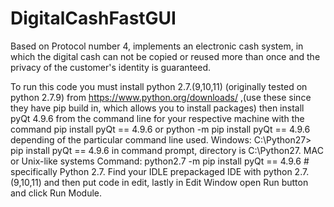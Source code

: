 # DigitalCashFastGUI
Based on Protocol number 4, implements an electronic cash system, in which the digital cash can not be copied or reused more than once and the privacy of the customer's identity is guaranteed.

To run this code you must install python 2.7.(9,10,11) (originally tested on python 2.7.9) from https://www.python.org/downloads/ ,(use these since they have pip build in, which allows you to install packages) then install pyQt 4.9.6 from the command line for your respective machine with the command pip install pyQt == 4.9.6 or python -m pip install pyQt == 4.9.6 depending of the particular command line used. Windows: C:\Python27> pip install pyQt == 4.9.6 in command prompt, directory is C:\Python27. MAC or Unix-like systems Command: python2.7 -m pip install pyQt == 4.9.6  # specifically Python 2.7. Find your IDLE prepackaged IDE with python 2.7.(9,10,11) and then put code in edit, lastly in Edit Window open Run button and click Run Module.
